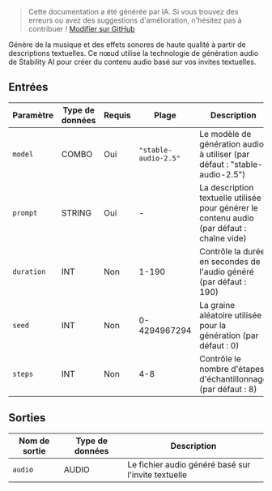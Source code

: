 > Cette documentation a été générée par IA. Si vous trouvez des erreurs ou avez des suggestions d'amélioration, n'hésitez pas à contribuer ! [Modifier sur GitHub](https://github.com/Comfy-Org/embedded-docs/blob/main/comfyui_embedded_docs/docs/StabilityTextToAudio/fr.md)

Génère de la musique et des effets sonores de haute qualité à partir de descriptions textuelles. Ce nœud utilise la technologie de génération audio de Stability AI pour créer du contenu audio basé sur vos invites textuelles.

## Entrées

| Paramètre | Type de données | Requis | Plage | Description |
|-----------|-----------|----------|-------|-------------|
| `model` | COMBO | Oui | `"stable-audio-2.5"` | Le modèle de génération audio à utiliser (par défaut : "stable-audio-2.5") |
| `prompt` | STRING | Oui | - | La description textuelle utilisée pour générer le contenu audio (par défaut : chaîne vide) |
| `duration` | INT | Non | 1-190 | Contrôle la durée en secondes de l'audio généré (par défaut : 190) |
| `seed` | INT | Non | 0-4294967294 | La graine aléatoire utilisée pour la génération (par défaut : 0) |
| `steps` | INT | Non | 4-8 | Contrôle le nombre d'étapes d'échantillonnage (par défaut : 8) |

## Sorties

| Nom de sortie | Type de données | Description |
|-------------|-----------|-------------|
| `audio` | AUDIO | Le fichier audio généré basé sur l'invite textuelle |
